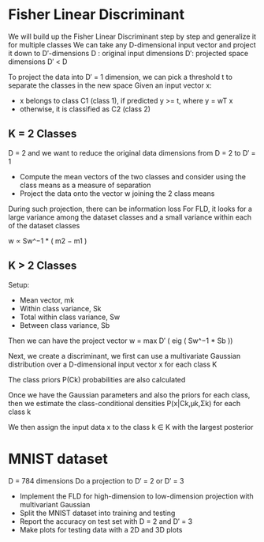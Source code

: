 # Fisher Linear Discriminant

We will build up the Fisher Linear Discriminant step by step and generalize it for multiple classes
We can take any D-dimensional input vector and project it down to D′-dimensions
D : original input dimensions 
D′: projected space dimensions
D′ < D

To project the data into D′ = 1 dimension, we can pick a threshold t to separate the classes in the new space
Given an input vector x:
- x belongs to class C1 (class 1), if predicted y >= t, where y = wT x
- otherwise, it is classified as C2 (class 2)

## K = 2 Classes

D = 2 and we want to reduce the original data dimensions from D = 2 to D′ = 1

- Compute the mean vectors of the two classes and consider using the class means as a measure of separation
- Project the data onto the vector w joining the 2 class means

During such projection, there can be information loss
For FLD, it looks for a large variance among the dataset classes and a small variance within each of the dataset classes

w ∝ Sw^−1 * ( m2 − m1 )

## K > 2 Classes

Setup:
- Mean vector, mk
- Within class variance, Sk
- Total within class variance, Sw
- Between class variance, Sb

Then we can have the project vector
w = max D′ ( eig ( Sw^−1 * Sb ))

Next, we create a discriminant, we first can use a multivariate Gaussian distribution over a D-dimensional input vector x for each class K

The class priors P(Ck) probabilities are also calculated

Once we have the Gaussian parameters and also the priors for each class, then we estimate the class-conditional densities P(x|Ck,μk,Σk) for each class k

We then assign the input data x to the class k ∈ K with the largest posterior

# MNIST dataset

D = 784 dimensions
Do a projection to D′ = 2 or D′ = 3

- Implement the FLD for high-dimension to low-dimension projection with multivariant Gaussian
- Split the MNIST dataset into training and testing
- Report the accuracy on test set with D = 2 and D′ = 3
- Make plots for testing data with a 2D and 3D plots
